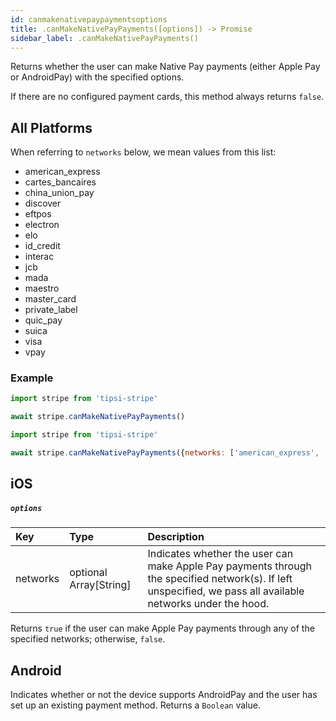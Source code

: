 ```yaml
---
id: canmakenativepaypaymentsoptions
title: .canMakeNativePayPayments([options]) -> Promise
sidebar_label: .canMakeNativePayPayments()
---
```


Returns whether the user can make Native Pay payments (either Apple Pay or AndroidPay) with the specified options.

If there are no configured payment cards, this method always returns `false`.

## All Platforms

When referring to `networks` below, we mean values from this list:

* american_express
* cartes_bancaires
* china_union_pay
* discover
* eftpos
* electron
* elo
* id_credit
* interac
* jcb
* mada
* maestro
* master_card
* private_label
* quic_pay
* suica
* visa
* vpay

### Example

```js
import stripe from 'tipsi-stripe'

await stripe.canMakeNativePayPayments()
```

```js
import stripe from 'tipsi-stripe'

await stripe.canMakeNativePayPayments({networks: ['american_express', 'discover']})
```

## iOS

##### `options`

| Key | Type | Description |
| :--- | :--- | :--- |
| networks | optional Array[String] | Indicates whether the user can make Apple Pay payments through the specified network(s). If left unspecified, we pass all available networks under the hood. |

Returns `true` if the user can make Apple Pay payments through any of the specified networks; otherwise, `false`.

## Android

Indicates whether or not the device supports AndroidPay and the user has set up an existing payment method. Returns a `Boolean` value.
